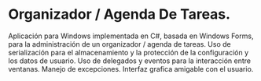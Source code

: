 # Organizador / Agenda De Tareas.
Aplicación para Windows implementada en C#, basada en Windows Forms, para la administración de un organizador / agenda de tareas. 
Uso de serialización para el almacenamiento y la protección de la configuración y los datos de usuario. 
Uso de delegados y eventos para la interacción entre ventanas.
Manejo de excepciones. 
Interfaz grafica amigable con el usuario. 
